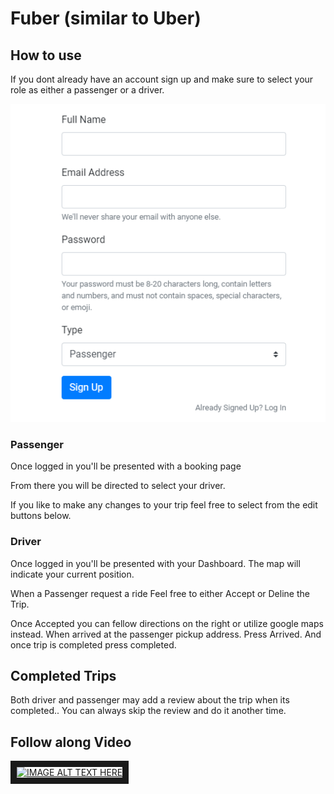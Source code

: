 # Fuber (similar to Uber)
## How to use
If you dont already have an account sign up and make sure to select your role as either a passenger or a driver.


![car](/public/images/signup-page.png)


### Passenger
Once logged in you'll be presented with a booking page




From there you will be directed to select your driver.




If you like to make any changes to your trip feel free to select from the edit buttons below.


### Driver
Once logged in you'll be presented with your Dashboard. The map will indicate your current position.




When a Passenger request a ride Feel free to either Accept or Deline the Trip.




Once Accepted you can fellow directions on the right or utilize google maps instead. When arrived at the passenger 
pickup address. Press Arrived. And once trip is completed press completed.



## Completed Trips
Both driver and passenger may add a review about the trip when its completed.. You can always skip the review and do it another time.



## Follow along Video
<a href="http://www.youtube.com/watch?feature=player_embedded&v=YOUTUBE_VIDEO_ID_HERE
" target="_blank"><img src="http://img.youtube.com/vi/YOUTUBE_VIDEO_ID_HERE/0.jpg" 
alt="IMAGE ALT TEXT HERE" width="240" height="180" border="10" /></a> 